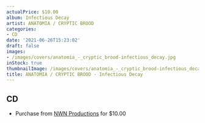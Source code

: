 ```yaml
---
actualPrice: $10.00
album: Infectious Decay
artist: ANATOMIA / CRYPTIC BROOD
categories:
- CD
date: '2021-06-26T15:23:02'
draft: false
images:
- /images/covers/anatomia_-_cryptic_brood-infectious_decay.jpg
inStock: true
thumbnailImage: /images/covers/anatomia_-_cryptic_brood-infectious_decay-thumb.jpg
title: ANATOMIA / CRYPTIC BROOD - Infectious Decay
---
```


## CD
* Purchase from [NWN Productions](http://shop.nwnprod.com/index.php?route=product/product&path=93&product_id=4654&sort=pd.name&order=ASC) for $10.00
